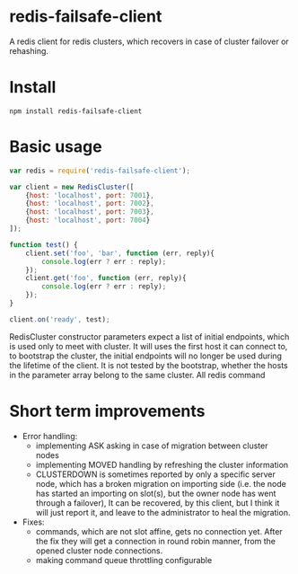 # redis-failsafe-client
A redis client for redis clusters, which recovers in case of cluster failover or rehashing.


# Install

```
npm install redis-failsafe-client
```

# Basic usage

```javascript
var redis = require('redis-failsafe-client');

var client = new RedisCluster([
    {host: 'localhost', port: 7001},
    {host: 'localhost', port: 7002},
    {host: 'localhost', port: 7003},
    {host: 'localhost', port: 7004}
]);

function test() {
    client.set('foo', 'bar', function (err, reply){
        console.log(err ? err : reply);
    });
    client.get('foo', function (err, reply){
        console.log(err ? err : reply);
    });
}

client.on('ready', test);
```

RedisCluster constructor parameters expect a list of initial endpoints, which is used only to meet with cluster. It will uses the first host
it can connect to, to bootstrap the cluster, the initial endpoints will no longer be used during the lifetime of the client. It is not tested
by the bootstrap, whether the hosts in the parameter array belong to the same cluster. All redis command

# Short term improvements

* Error handling:
  * implementing ASK asking in case of migration between cluster nodes
  * implementing MOVED handling by refreshing the cluster information
  * CLUSTERDOWN is sometimes reported by only a specific server node, which has a broken migration on importing side (i.e. the node has started an importing on slot(s), but
the owner node has went through a failover), It can be recovered, by
this client, but I think it will just report it, and leave to the administrator to heal the migration.
* Fixes:
  * commands, which are not slot affine, gets no connection yet. After the fix they will get a connection in round robin manner, from the opened cluster node
connections.
  * making command queue throttling configurable